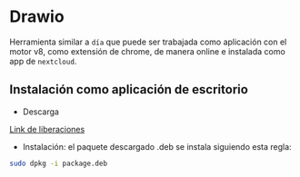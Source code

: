 # Drawio

Herramienta similar a `día` que puede ser trabajada como aplicación
con el motor v8, como extensión de chrome, de manera online e instalada
como app de `nextcloud`.

## Instalación como aplicación de escritorio

* Descarga

[Link de liberaciones](https://github.com/jgraph/drawio-desktop/releases)

* Instalación: el paquete descargado .deb se instala siguiendo esta regla:

```bash
sudo dpkg -i package.deb
```

